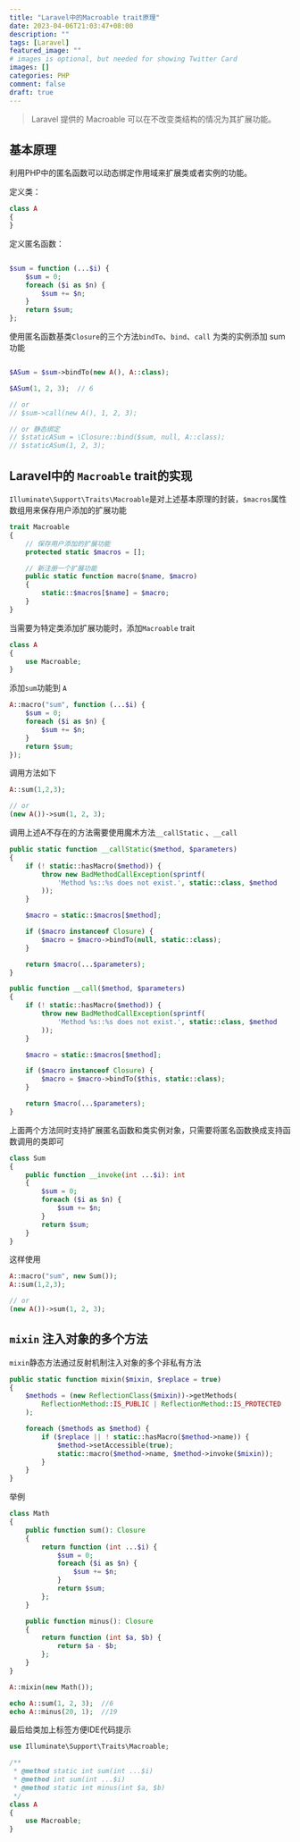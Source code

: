 ```yaml
---
title: "Laravel中的Macroable trait原理"
date: 2023-04-06T21:03:47+08:00
description: ""
tags: [Laravel]
featured_image: ""
# images is optional, but needed for showing Twitter Card
images: []
categories: PHP
comment: false
draft: true
---
```


> Laravel 提供的 Macroable 可以在不改变类结构的情况为其扩展功能。

## 基本原理

利用PHP中的匿名函数可以动态绑定作用域来扩展类或者实例的功能。

定义类：

```php
class A
{
}
```

定义匿名函数：

```php

$sum = function (...$i) {
    $sum = 0;
    foreach ($i as $n) {
        $sum += $n;
    }
    return $sum;
};
```

使用匿名函数基类`Closure`的三个方法`bindTo`、`bind`、`call` 为类的实例添加 sum 功能

```php

$ASum = $sum->bindTo(new A(), A::class);

$ASum(1, 2, 3);  // 6

// or
// $sum->call(new A(), 1, 2, 3);

// or 静态绑定
// $staticASum = \Closure::bind($sum, null, A::class);
// $staticASum(1, 2, 3);
```

##  Laravel中的 `Macroable` trait的实现

`Illuminate\Support\Traits\Macroable`是对上述基本原理的封装，`$macros`属性数组用来保存用户添加的扩展功能

```php
trait Macroable
{
    // 保存用户添加的扩展功能
    protected static $macros = [];

    // 新注册一个扩展功能
    public static function macro($name, $macro)
    {
        static::$macros[$name] = $macro;
    }
}
```

当需要为特定类添加扩展功能时，添加`Macroable` trait

```php
class A
{
    use Macroable;
}
```

添加`sum`功能到 `A`

```php
A::macro("sum", function (...$i) {
    $sum = 0;
    foreach ($i as $n) {
        $sum += $n;
    }
    return $sum;
});
```

调用方法如下

```php
A::sum(1,2,3);

// or
(new A())->sum(1, 2, 3);
```

调用上述A不存在的方法需要使用魔术方法`__callStatic` 、`__call`

```php
public static function __callStatic($method, $parameters)
{
    if (! static::hasMacro($method)) {
        throw new BadMethodCallException(sprintf(
            'Method %s::%s does not exist.', static::class, $method
        ));
    }

    $macro = static::$macros[$method];

    if ($macro instanceof Closure) {
        $macro = $macro->bindTo(null, static::class);
    }

    return $macro(...$parameters);
}

public function __call($method, $parameters)
{
    if (! static::hasMacro($method)) {
        throw new BadMethodCallException(sprintf(
            'Method %s::%s does not exist.', static::class, $method
        ));
    }

    $macro = static::$macros[$method];

    if ($macro instanceof Closure) {
        $macro = $macro->bindTo($this, static::class);
    }

    return $macro(...$parameters);
}
```

上面两个方法同时支持扩展匿名函数和类实例对象，只需要将匿名函数换成支持函数调用的类即可

```php
class Sum
{
    public function __invoke(int ...$i): int
    {
        $sum = 0;
        foreach ($i as $n) {
            $sum += $n;
        }
        return $sum;
    }
}
```

这样使用

```php
A::macro("sum", new Sum());
A::sum(1,2,3);

// or
(new A())->sum(1, 2, 3);
```

## `mixin` 注入对象的多个方法

`mixin`静态方法通过反射机制注入对象的多个非私有方法

```php
public static function mixin($mixin, $replace = true)
{
    $methods = (new ReflectionClass($mixin))->getMethods(
        ReflectionMethod::IS_PUBLIC | ReflectionMethod::IS_PROTECTED
    );

    foreach ($methods as $method) {
        if ($replace || ! static::hasMacro($method->name)) {
            $method->setAccessible(true);
            static::macro($method->name, $method->invoke($mixin));
        }
    }
}
```

举例

```php
class Math
{
    public function sum(): Closure
    {
        return function (int ...$i) {
            $sum = 0;
            foreach ($i as $n) {
                $sum += $n;
            }
            return $sum;
        };
    }

    public function minus(): Closure
    {
        return function (int $a, $b) {
            return $a - $b;
        };
    }
}

A::mixin(new Math());

echo A::sum(1, 2, 3);  //6
echo A::minus(20, 1);  //19
```

最后给类加上标签方便IDE代码提示

```php
use Illuminate\Support\Traits\Macroable;

/**
 * @method static int sum(int ...$i)
 * @method int sum(int ...$i)
 * @method static int minus(int $a, $b)
 */
class A
{
    use Macroable;
}
```